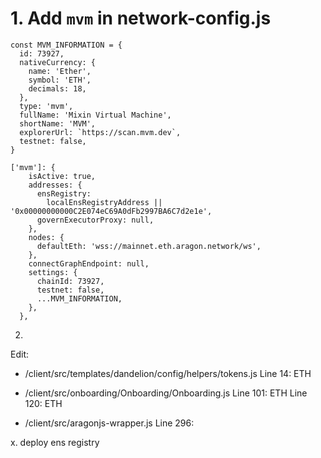 # 1. Add `mvm` in network-config.js

```
const MVM_INFORMATION = {
  id: 73927,
  nativeCurrency: {
    name: 'Ether',
    symbol: 'ETH',
    decimals: 18,
  },
  type: 'mvm',
  fullName: 'Mixin Virtual Machine',
  shortName: 'MVM',
  explorerUrl: `https://scan.mvm.dev`,
  testnet: false,
}

['mvm']: {
    isActive: true,
    addresses: {
      ensRegistry:
        localEnsRegistryAddress || '0x00000000000C2E074eC69A0dFb2997BA6C7d2e1e',
      governExecutorProxy: null,
    },
    nodes: {
      defaultEth: 'wss://mainnet.eth.aragon.network/ws',
    },
    connectGraphEndpoint: null,
    settings: {
      chainId: 73927,
      testnet: false,
      ...MVM_INFORMATION,
    },
  },
```

2. 

Edit:

- /client/src/templates/dandelion/config/helpers/tokens.js
Line 14: ETH

- /client/src/onboarding/Onboarding/Onboarding.js
Line 101: ETH
Line 120: ETH

- /client/src/aragonjs-wrapper.js
Line 296: 



x. deploy ens registry



